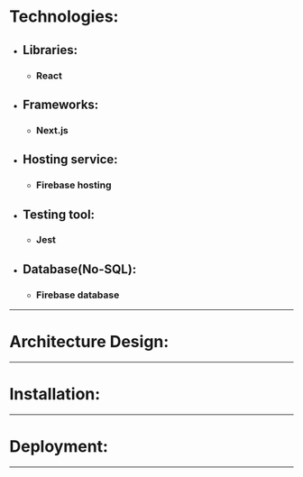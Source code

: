 # Technologies:
* ## Libraries:
    * ### React
* ## Frameworks:
    * ### Next.js
* ## Hosting service:
    * ### Firebase hosting
* ## Testing tool:
    * ### Jest
* ## Database(No-SQL):
    * ### Firebase database
<hr/>

# Architecture Design:

<hr/>

# Installation:

<hr/>

# Deployment:

<hr/>